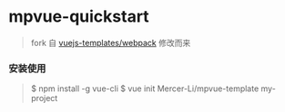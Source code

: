 # mpvue-quickstart

> fork 自 [vuejs-templates/webpack](https://github.com/vuejs-templates/webpack) 修改而来

### 安装使用
> $ npm install -g vue-cli
> $ vue init Mercer-Li/mpvue-template my-project
